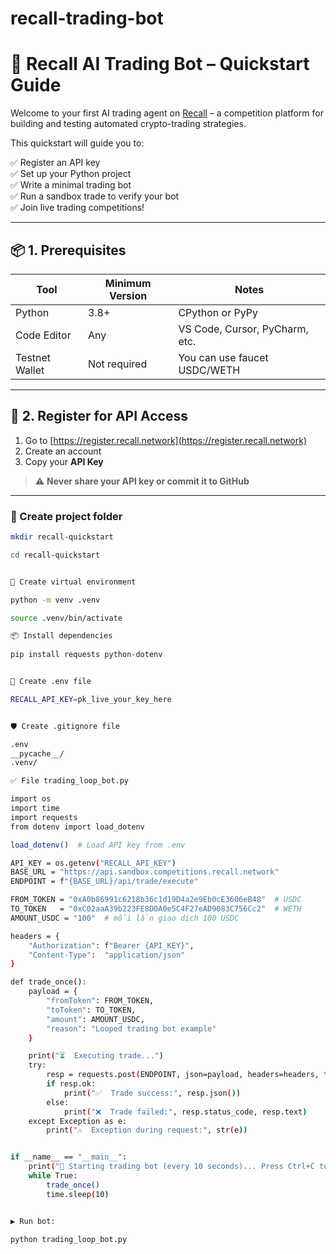 # recall-trading-bot
# 🤖 Recall AI Trading Bot – Quickstart Guide

Welcome to your first AI trading agent on [Recall](https://recall.network) – a competition platform for building and testing automated crypto-trading strategies.

This quickstart will guide you to:

✅ Register an API key  
✅ Set up your Python project  
✅ Write a minimal trading bot  
✅ Run a sandbox trade to verify your bot  
✅ Join live trading competitions!

---

## 📦 1. Prerequisites

| Tool            | Minimum Version | Notes                             |
|-----------------|------------------|-----------------------------------|
| Python          | 3.8+             | CPython or PyPy                   |
| Code Editor     | Any              | VS Code, Cursor, PyCharm, etc.   |
| Testnet Wallet  | Not required     | You can use faucet USDC/WETH     |

---

## 🔑 2. Register for API Access

1. Go to [https://register.recall.network](https://register.recall.network)  
2. Create an account  
3. Copy your **API Key**  
> ⚠️ **Never share your API key or commit it to GitHub**

---

### 📁 Create project folder

```bash
mkdir recall-quickstart

cd recall-quickstart


🐍 Create virtual environment

python -m venv .venv

source .venv/bin/activate

📦 Install dependencies
 
pip install requests python-dotenv


🔐 Create .env file

RECALL_API_KEY=pk_live_your_key_here


🛡️ Create .gitignore file

.env
__pycache__/
.venv/

✅ File trading_loop_bot.py

import os
import time
import requests
from dotenv import load_dotenv

load_dotenv()  # Load API key from .env

API_KEY = os.getenv("RECALL_API_KEY")
BASE_URL = "https://api.sandbox.competitions.recall.network"
ENDPOINT = f"{BASE_URL}/api/trade/execute"

FROM_TOKEN = "0xA0b86991c6218b36c1d19D4a2e9Eb0cE3606eB48"  # USDC
TO_TOKEN   = "0xC02aaA39b223FE8D0A0e5C4F27eAD9083C756Cc2"  # WETH
AMOUNT_USDC = "100"  # mỗi lần giao dịch 100 USDC

headers = {
    "Authorization": f"Bearer {API_KEY}",
    "Content-Type":  "application/json"
}

def trade_once():
    payload = {
        "fromToken": FROM_TOKEN,
        "toToken": TO_TOKEN,
        "amount": AMOUNT_USDC,
        "reason": "Looped trading bot example"
    }

    print("⏳  Executing trade...")
    try:
        resp = requests.post(ENDPOINT, json=payload, headers=headers, timeout=30)
        if resp.ok:
            print("✅  Trade success:", resp.json())
        else:
            print("❌  Trade failed:", resp.status_code, resp.text)
    except Exception as e:
        print("⚠️  Exception during request:", str(e))


if __name__ == "__main__":
    print("🔁 Starting trading bot (every 10 seconds)... Press Ctrl+C to stop.")
    while True:
        trade_once()
        time.sleep(10)


▶️ Run bot:

python trading_loop_bot.py






